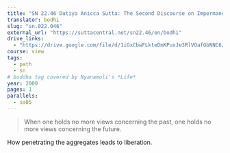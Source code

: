 ```yaml
---
title: "SN 22.46 Dutiya Anicca Sutta: The Second Discourse on Impermanence"
translator: bodhi
slug: "sn.022.046"
external_url: "https://suttacentral.net/sn22.46/en/bodhi"
drive_links:
  - "https://drive.google.com/file/d/1iGxCbwFLkteDmKPuxJe3RlVOafGbNNC6/view?usp=drivesdk"
course: view
tags:
  - path
  - sn
# buddha tag covered by Nyanamoli's *Life*
year: 2000
pages: 1
parallels:
  - sa85
---
```


> When one holds no more views concerning the past, one holds no more views concerning the future.

How penetrating the aggregates leads to liberation.
